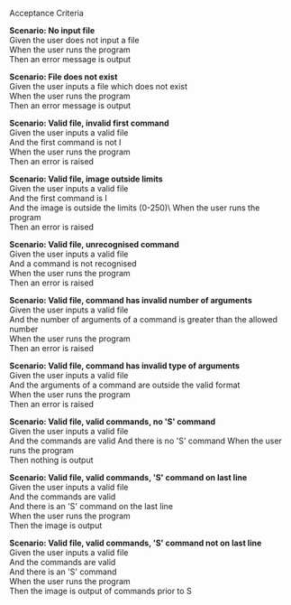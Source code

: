 Acceptance Criteria

**Scenario: No input file**\
Given the user does not input a file\
When the user runs the program\
Then an error message is output

**Scenario: File does not exist**\
Given the user inputs a file which does not exist\
When the user runs the program\
Then an error message is output

**Scenario: Valid file, invalid first command**\
Given the user inputs a valid file\
And the first command is not I\
When the user runs the program\
Then an error is raised

**Scenario: Valid file, image outside limits**\
Given the user inputs a valid file\
And the first command is I\
And the image is outside the limits (0-250)\ 
When the user runs the program\
Then an error is raised

**Scenario: Valid file, unrecognised command**\
Given the user inputs a valid file\
And a command is not recognised\
When the user runs the program\
Then an error is raised

**Scenario: Valid file, command has invalid number of arguments**\
Given the user inputs a valid file\
And the number of arguments of a command is greater than the allowed number\
When the user runs the program\
Then an error is raised

**Scenario: Valid file, command has invalid type of arguments**\
Given the user inputs a valid file\
And the arguments of a command are outside the valid format\
When the user runs the program\
Then an error is raised

**Scenario: Valid file, valid commands, no 'S' command**\
Given the user inputs a valid file\
And the commands are valid
And there is no 'S' command
When the user runs the program\
Then nothing is output

**Scenario: Valid file, valid commands, 'S' command on last line**\
Given the user inputs a valid file\
And the commands are valid\
And there is an 'S' command on the last line\
When the user runs the program\
Then the image is output

**Scenario: Valid file, valid commands, 'S' command not on last line**\
Given the user inputs a valid file\
And the commands are valid\
And there is an 'S' command\
When the user runs the program\
Then the image is output of commands prior to S
